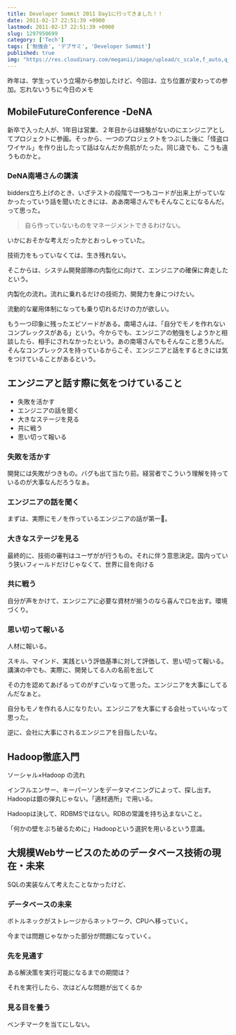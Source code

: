 ```yaml
---
title: Developer Summit 2011 Day1に行ってきました！！
date: 2011-02-17 22:51:39 +0900
lastmod: 2011-02-17 22:51:39 +0900
slug: 1297950699
category: ['Tech']
tags: ['勉強会', 'デブサミ', 'Developer Summit']
published: true
img: "https://res.cloudinary.com/meganii/image/upload/c_scale,f_auto,q_auto,w_300/v1514031264/thumbnail_tech.png"
---
```


昨年は、学生っていう立場から参加したけど、今回は、立ち位置が変わっての参加。忘れないうちに今日のメモ

## MobileFutureConference -DeNA

新卒で入った人が、1年目は営業、２年目からは経験がないのにエンジニアとしてプロジェクトに参画。そっから、一つのプロジェクトをつぶした後に「怪盗ロワイヤル」を作り出したって話はなんだか鳥肌がたった。同じ歳でも、こうも違うものかと。

### DeNA南場さんの講演

bidders立ち上げのとき、いざテストの段階で一つもコードが出来上がっていなかったっていう話を聞いたときには、ああ南場さんでもそんなことになるんだ。って思った。

> 自ら作っていないものをマネージメントできるわけない。


いかにおそかな考えだったかとおっしゃっていた。

技術力をもっていなくては、生き残れない。

そこからは、システム開発部隊の内製化に向けて、エンジニアの確保に奔走したという。

内製化の流れ。流れに乗れるだけの技術力、開発力を身につけたい。

流動的な雇用体制になっても乗り切れるだけの力が欲しい。

もう一つ印象に残ったエピソードがある。南場さんは、「自分でモノを作れないコンプレックスがある」という。今からでも、エンジニアの勉強をしようかと相談したら、相手にされなかったという。あの南場さんでもそんなこと思うんだ。そんなコンプレックスを持っているからこそ、エンジニアと話をするときには気をつけていることがあるという。


## エンジニアと話す際に気をつけていること

- 失敗を活かす
- エンジニアの話を聞く
- 大きなステージを見る
- 共に戦う
- 思い切って報いる

### 失敗を活かす

開発には失敗がつきもの。バグも出て当たり前。経営者でこういう理解を持っているのが大事なんだろうなぁ。

### エンジニアの話を聞く

まずは、実際にモノを作っているエンジニアの話が第一。

### 大きなステージを見る

最終的に、技術の審判はユーザがが行うもの。それに伴う意思決定。国内っていう狭いフィールドだけじゃなくて、世界に目を向ける

### 共に戦う
自分が声をかけて、エンジニアに必要な資材が揃うのなら喜んで口を出す。環境づくり。

### 思い切って報いる
人材に報いる。

スキル、マインド、実践という評価基準に対して評価して、思い切って報いる。講演の中でも、実際に、開発してる人の名前を出して

その力を認めてあげるってのがすごいなって思った。エンジニアを大事にしてるんだなぁと。

自分もモノを作れる人になりたい。エンジニアを大事にする会社っていいなって思った。

逆に、会社に大事にされるエンジニアを目指したいな。

## Hadoop徹底入門

ソーシャル×Hadoop の流れ

インフルエンサー、キーパーソンをデータマイニングによって、探し出す。Hadoopは銀の弾丸じゃない。「適材適所」で用いる。

Hadoopは決して、RDBMSではない。RDBの常識を持ち込まないこと。

「何かの壁をぶち破るために」Hadoopという選択を用いるという意識。

## 大規模Webサービスのためのデータベース技術の現在・未来

SQLの実装なんて考えたことなかったけど、

### データベースの未来

ボトルネックがストレージからネットワーク、CPUへ移っていく。

今までは問題じゃなかった部分が問題になっていく。

### 先を見通す

ある解決策を実行可能になるまでの期間は？

それを実行したら、次はどんな問題が出てくるか

### 見る目を養う

ベンチマークを当てにしない。